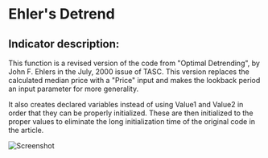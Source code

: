 # Ehler's Detrend #
## Indicator description: ##
This function is a revised version of the code from "Optimal Detrending", by John F. Ehlers in the July, 2000 issue of TASC. This version replaces the calculated median price with a "Price" input and makes the lookback period an input parameter for more generality.
		
It also creates declared variables instead of using Value1 and Value2 in order that they can be properly initialized. These are then initialized to the proper values to eliminate the long initialization time of the original code in the article. 

![Screenshot](/../master/ScreenShots/EhlersDetrend_Ind.jpg?raw=true "Ehler's Detrend")
